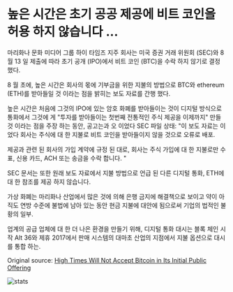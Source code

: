 # 높은 시간은 초기 공공 제공에 비트 코인을 허용 하지 않습니다 ...

마리화나 문화 미디어 그룹 하이 타임즈 지주 회사는 미국 증권 거래 위원회 (SEC)와 8 월 13 일 제출에 따라 초기 공개 (IPO)에서 비트 코인 (BTC)을 수락 하지 않기로 결정 했다.

8 월 초에, 높은 시간은 회사의 몫에 기부금을 위한 지불의 방법으로 BTC와 ethereum (ETH)를 받아들일 것 이라는 점을 밝히는 보도 자료를 간행 했다.

높은 시간은 처음에 그것의 IPO에 있는 암호 화폐를 받아들이는 것이 디지털 방식으로 통화에서 그것에 게 "투자를 받아들이는 첫번째 전통적인 주식 제공을 이제까지" 만들 것 이라는 점을 주장 하는 동안, 공고는과 오 이었다 SEC 파일 상태: "이 보도 자료는 이었다 회사는 주식에 대 한 지불로 비트 코인을 받아들이지 않을 것으로 오류로 배포.

제공과 관련 된 회사의 가입 계약에 규정 된 대로, 회사는 주식 가입에 대 한 지불로만 수 표, 신용 카드, ACH 또는 송금을 수락 합니다. "

SEC 문서는 또한 원래 보도 자료에서 지불 방법으로 언급 된 다른 디지털 통화, ETH에 대 한 참조를 제공 하지 않습니다.

가상 화폐는 마리화나 산업에서 많은 것에 의해 은행 금지에 해결책으로 보이고 약이 아직도 연방 수준에 불법에 남아 있는 동안 현금 지불에 대안에 됨으로써 기업의 법적인 불황의 일부.

업계의 공급 업체에 대 한 더 나은 환경을 만들기 위해, 디지털 통화 대시는 블록 체인 시작 Alt 36와 제휴 2017에서 판매 시스템의 대마초 산업의 지점에서 지불 옵션으로 대시를 통합 하는.

Original source: [High Times Will Not Accept Bitcoin in Its Initial Public Offering](https://cointelegraph.com/news/high-times-will-not-accept-bitcoin-in-its-initial-public-offering)

![stats](https://c.statcounter.com/11760860/0/a89fa40b/1/ "stats")